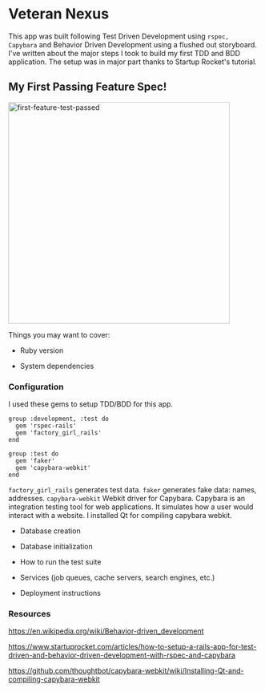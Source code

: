 # Veteran Nexus


This app was built following Test Driven Development using ```rspec, Capybara``` and Behavior Driven Development using a flushed out storyboard. I've written about the major steps I took to build my first TDD and BDD application. The setup was in major part thanks to Startup Rocket's tutorial.

## My First Passing Feature Spec!
<img width="442" alt="first-feature-test-passed" src="https://user-images.githubusercontent.com/28062032/28342630-384c4568-6be7-11e7-8da7-ac6547cc2d4a.png">


Things you may want to cover:

* Ruby version

* System dependencies

### Configuration

I used these gems to setup TDD/BDD for this app.

```
group :development, :test do
  gem 'rspec-rails'
  gem 'factory_girl_rails'
end

group :test do
  gem 'faker'
  gem 'capybara-webkit'
end
```
```factory_girl_rails``` generates test data.
```faker``` generates fake data: names, addresses.
```capybara-webkit``` Webkit driver for Capybara. Capybara is an integration testing tool for web applications. It simulates how a user would interact with a website. I installed Qt for compiling capybara webkit.

* Database creation

* Database initialization

* How to run the test suite

* Services (job queues, cache servers, search engines, etc.)

* Deployment instructions

### Resources

https://en.wikipedia.org/wiki/Behavior-driven_development

https://www.startuprocket.com/articles/how-to-setup-a-rails-app-for-test-driven-and-behavior-driven-development-with-rspec-and-capybara

https://github.com/thoughtbot/capybara-webkit/wiki/Installing-Qt-and-compiling-capybara-webkit

